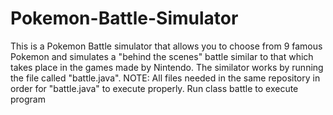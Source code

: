 # Pokemon-Battle-Simulator
This is a Pokemon Battle simulator that allows you to choose from 9 famous Pokemon and simulates a "behind the scenes" 
battle similar to that which takes place in the games made by Nintendo. 
The similator works by running the file called "battle.java". 
NOTE: All files needed in the same repository in order for "battle.java" to execute properly.
Run class battle to execute program
